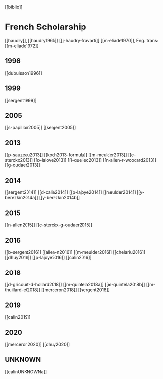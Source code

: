 [[biblio]]
# French Scholarship


[[haudry]], [[haudry1965]]
[[j-haudry-fravarti]]
[[m-eliade1970]], Eng. trans: [[m-eliade1972]]
## 1996
[[dubuisson1996]]
## 1999
[[sergent1999]]
## 2005
[[s-papillon2005]]
[[sergent2005]]
## 2013
[[p-sauzeau2013]]
[[koch2013-formula]]
[[m-meulder2013]]
[[c-sterckx2013]]
[[p-lajoye2013]]
[[j-quellec2013]]
[[n-allen-r-woodard2013]]
[[g-oudaer2013]]
## 2014
[[sergent2014]]
[[d-calin2014]]
[[p-lajoye2014]]
[[meulder2014]]
[[y-berezkin2014a]]
[[y-berezkin2014b]]
## 2015
[[n-allen2015]]
[[c-sterckx-g-oudaer2015]]
## 2016
[[b-sergent2016]]
[[allen-n2016]]
[[m-meulder2016]]
[[chelariu2016]]
[[dhuy2016]]
[[p-lajoye2016]]
[[calin2016]]
## 2018
[[d-gricourt-d-hollard2018]]
[[m-quintela2018a]]
[[m-quintela2018b]]
[[m-thuillard-et2018]]
[[merceron2018]]
[[sergent2018]]
## 2019
[[calin2019]]
## 2020
[[merceron2020]]
[[dhuy2020]]
## UNKNOWN
[[calinUNKNOWNa]]
